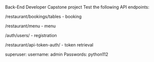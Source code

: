 Back-End Developer Capstone project Test the following API endpoints:

/restaurant/bookings/tables - booking

/restaurant/menu - menu

/auth/users/ - registration

/restaurant/api-token-auth/ - token retrieval

superuser: username: admin Passwords: python112